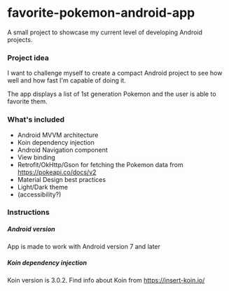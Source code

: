 # favorite-pokemon-android-app
A small project to showcase my current level of developing Android projects.

### Project idea
I want to challenge myself to create a compact Android project to see how well and how fast I'm capable of doing it.

The app displays a list of 1st generation Pokemon and the user is able to favorite them.

### What's included
- Android MVVM architecture
- Koin dependency injection
- Android Navigation component
- View binding
- Retrofit/OkHttp/Gson for fetching the Pokemon data from https://pokeapi.co/docs/v2
- Material Design best practices
- Light/Dark theme
- (accessibility?)

### Instructions
##### Android version
App is made to work with Android version 7 and later

##### Koin dependency injection
Koin version is 3.0.2. Find info about Koin from https://insert-koin.io/
